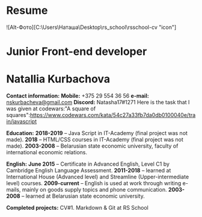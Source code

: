 # Resume

![Alt-Фото][C:\Users\Наташа\Desktop\rs_school\rsschool-cv "icon"]

# Junior Front-end developer

# Natallia Kurbachova

**Contact information:**
**Mobile:** +375 29 554 36 56
**e-mail:** nskurbacheva@gmail.com
**Discord:** Natasha17#1271
Here is the task that I was given at codewars:"A square of squares":https://www.codewars.com/kata/54c27a33fb7da0db0100040e/train/javascript

**Education:**
**2018-2019** – Java Script in IT-Academy (final project was not made).
**2018** – HTML/CSS courses in IT-Academy (final project was not made).
**2003-2008** – Belarusian state economic university, faculty of international economic relations.

**English:**
**June 2015** – Certificate in Advanced English, Level C1 by Cambridge English Language Assessment.
**2011-2018** – learned at International House (Advanced level) and Streamline (Upper-intermediate level) courses.
**2009-current** – English is used at work through writing e-mails, mainly on goods supply topics and phone communication.
**2003-2008** – learned at Belarusian state economic university.

**Completed projects:** CV#1. Markdown & Git at RS School
